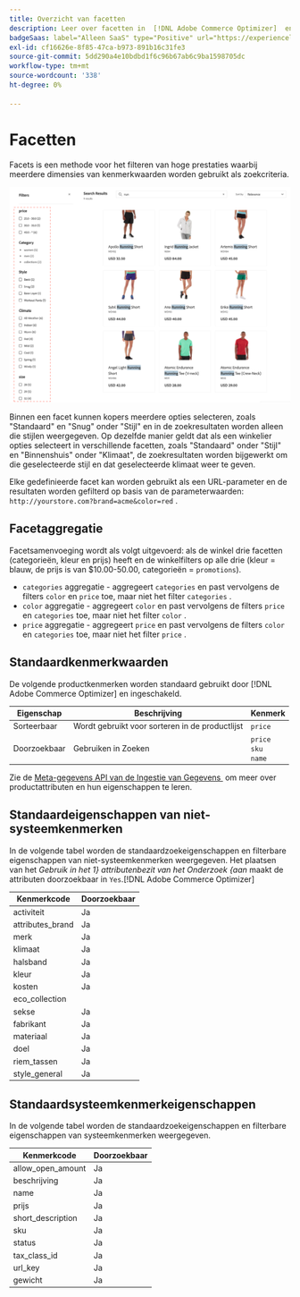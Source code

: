 ```yaml
---
title: Overzicht van facetten
description: Leer over facetten in  [!DNL Adobe Commerce Optimizer]  en hoe zij onderzoeksresultaten verbeteren.
badgeSaas: label="Alleen SaaS" type="Positive" url="https://experienceleague.adobe.com/en/docs/commerce/user-guides/product-solutions" tooltip="Alleen van toepassing op Adobe Commerce as a Cloud Service- en Adobe Commerce Optimizer-projecten (door Adobe beheerde SaaS-infrastructuur)."
exl-id: cf16626e-8f85-47ca-b973-891b16c31fe3
source-git-commit: 5dd290a4e10bdbd1f6c96b67ab6c9ba1598705dc
workflow-type: tm+mt
source-wordcount: '338'
ht-degree: 0%

---
```


# Facetten

Facets is een methode voor het filteren van hoge prestaties waarbij meerdere dimensies van kenmerkwaarden worden gebruikt als zoekcriteria.

![&#x200B; Gefilterde onderzoeksresultaten &#x200B;](../../assets/storefront-search-results-run.png)

Binnen een facet kunnen kopers meerdere opties selecteren, zoals &quot;Standaard&quot; en &quot;Snug&quot; onder &quot;Stijl&quot; en in de zoekresultaten worden alleen die stijlen weergegeven. Op dezelfde manier geldt dat als een winkelier opties selecteert in verschillende facetten, zoals &quot;Standaard&quot; onder &quot;Stijl&quot; en &quot;Binnenshuis&quot; onder &quot;Klimaat&quot;, de zoekresultaten worden bijgewerkt om die geselecteerde stijl en dat geselecteerde klimaat weer te geven.

Elke gedefinieerde facet kan worden gebruikt als een URL-parameter en de resultaten worden gefilterd op basis van de parameterwaarden: `http://yourstore.com?brand=acme&color=red` .

## Facetaggregatie

Facetsamenvoeging wordt als volgt uitgevoerd: als de winkel drie facetten (categorieën, kleur en prijs) heeft en de winkelfilters op alle drie (kleur = blauw, de prijs is van $10.00-50.00, categorieën = `promotions`).

- `categories` aggregatie - aggregeert `categories` en past vervolgens de filters `color` en `price` toe, maar niet het filter `categories` .
- `color` aggregatie - aggregeert `color` en past vervolgens de filters `price` en `categories` toe, maar niet het filter `color` .
- `price` aggregatie - aggregeert `price` en past vervolgens de filters `color` en `categories` toe, maar niet het filter `price` .

## Standaardkenmerkwaarden

De volgende productkenmerken worden standaard gebruikt door [!DNL Adobe Commerce Optimizer] en ingeschakeld.

| Eigenschap | Beschrijving | Kenmerk |
|---|---|---|
| Sorteerbaar | Wordt gebruikt voor sorteren in de productlijst | `price` |
| Doorzoekbaar | Gebruiken in Zoeken | `price` <br />`sku`<br />`name` |

Zie de [&#x200B; Meta-gegevens API van de Ingestie van Gegevens &#x200B;](https://developer.adobe.com/commerce/services/optimizer/data-ingestion/#metadata) om meer over productattributen en hun eigenschappen te leren.

## Standaardeigenschappen van niet-systeemkenmerken

In de volgende tabel worden de standaardzoekeigenschappen en filterbare eigenschappen van niet-systeemkenmerken weergegeven. Het plaatsen van het *Gebruik in het 1&rbrace; attributenbezit van het Onderzoek &lbrace;aan* maakt de attributen doorzoekbaar in `Yes`.[!DNL Adobe Commerce Optimizer]

| Kenmerkcode | Doorzoekbaar |
|--- |--- |
| activiteit | Ja |
| attributes_brand | Ja |
| merk | Ja |
| klimaat | Ja |
| halsband | Ja |
| kleur | Ja |
| kosten | Ja |
| eco_collection |  |
| sekse | Ja |
| fabrikant | Ja |
| materiaal | Ja |
| doel | Ja |
| riem_tassen | Ja |
| style_general | Ja |

## Standaardsysteemkenmerkeigenschappen

In de volgende tabel worden de standaardzoekeigenschappen en filterbare eigenschappen van systeemkenmerken weergegeven.

| Kenmerkcode | Doorzoekbaar |
|--- |--- |
| allow_open_amount | Ja |
| beschrijving | Ja |
| name | Ja |
| prijs | Ja |
| short_description | Ja |
| sku | Ja |
| status | Ja |
| tax_class_id | Ja |
| url_key | Ja |
| gewicht | Ja |
